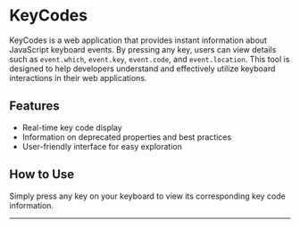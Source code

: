 # KeyCodes

KeyCodes is a web application that provides instant information about JavaScript keyboard events. By pressing any key, users can view details such as `event.which`, `event.key`, `event.code`, and `event.location`. This tool is designed to help developers understand and effectively utilize keyboard interactions in their web applications.

## Features
- Real-time key code display
- Information on deprecated properties and best practices
- User-friendly interface for easy exploration

## How to Use
Simply press any key on your keyboard to view its corresponding key code information.

---

